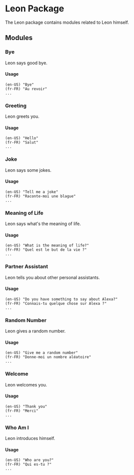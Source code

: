 # Leon Package

The Leon package contains modules related to Leon himself.

## Modules

### Bye

Leon says good bye.

#### Usage

```
(en-US) "Bye"
(fr-FR) "Au revoir"
...
```

### Greeting

Leon greets you.

#### Usage

```
(en-US) "Hello"
(fr-FR) "Salut"
...
```

### Joke

Leon says some jokes.

#### Usage

```
(en-US) "Tell me a joke"
(fr-FR) "Raconte-moi une blague"
...
```

### Meaning of Life

Leon says what's the meaning of life.

#### Usage

```
(en-US) "What is the meaning of life?"
(fr-FR) "Quel est le but de la vie ?"
...
```

### Partner Assistant

Leon tells you about other personal assistants.

#### Usage

```
(en-US) "Do you have something to say about Alexa?"
(fr-FR) "Connais-tu quelque chose sur Alexa ?"
...
```

### Random Number

Leon gives a random number.

#### Usage

```
(en-US) "Give me a random number"
(fr-FR) "Donne-moi un nombre aléatoire"
...
```

### Welcome

Leon welcomes you.

#### Usage

```
(en-US) "Thank you"
(fr-FR) "Merci"
...
```

### Who Am I

Leon introduces himself.

#### Usage

```
(en-US) "Who are you?"
(fr-FR) "Qui es-tu ?"
...
```
